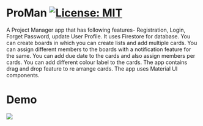 # ProMan [![License: MIT](https://img.shields.io/badge/License-MIT-yellow.svg)](https://opensource.org/licenses/MIT)
A Project Manager app that has following features- Registration, Login, Forget Password, update User Profile. It uses Firestore for database. You can create boards in which you can create lists and add multiple cards. You can assign different members to the boards with a notification feature for the same. You can add due date to the cards and also assign members per cards. You can add different colour label to the cards.  The app contains drag and drop feature to re arrange cards. The app uses Material UI components.

# Demo

 <img src="app/demo/proman-demo.gif"/>
